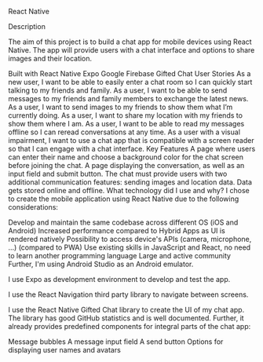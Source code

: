 React Native 

Description

The aim of this project is to build a chat app for mobile devices using React Native. The app will provide users with a chat interface and options to share images and their location.

Built with
React Native
Expo
Google Firebase
Gifted Chat
User Stories
As a new user, I want to be able to easily enter a chat room so I can quickly start talking to my friends and family.
As a user, I want to be able to send messages to my friends and family members to exchange the latest news.
As a user, I want to send images to my friends to show them what I’m currently doing.
As a user, I want to share my location with my friends to show them where I am.
As a user, I want to be able to read my messages offline so I can reread conversations at any time.
As a user with a visual impairment, I want to use a chat app that is compatible with a screen reader so that I can engage with a chat interface.
Key Features
A page where users can enter their name and choose a background color for the chat screen before joining the chat.
A page displaying the conversation, as well as an input field and submit button.
The chat must provide users with two additional communication features: sending images and location data.
Data gets stored online and offline.
What technology did I use and why?
I chose to create the mobile application using React Native due to the following considerations:

Develop and maintain the same codebase across different OS (iOS and Android)
Increased performance compared to Hybrid Apps as UI is rendered natively
Possibility to access device's APIs (camera, microphone, ...) (compared to PWA)
Use existing skills in JavaScript and React, no need to learn another programming language
Large and active community
Further, I'm using Android Studio as an Android emulator.

I use Expo as development environment to develop and test the app.

I use the React Navigation third party library to navigate between screens.

I use the React Native Gifted Chat library to create the UI of my chat app. The library has good GitHub statistics and is well documented. Further, it already provides predefined components for integral parts of the chat app:

Message bubbles
A message input field
A send button
Options for displaying user names and avatars
